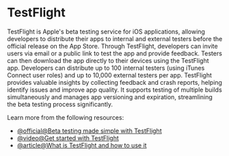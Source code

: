 # TestFlight

TestFlight is Apple's beta testing service for iOS applications, allowing developers to distribute their apps to internal and external testers before the official release on the App Store. Through TestFlight, developers can invite users via email or a public link to test the app and provide feedback. Testers can then download the app directly to their devices using the TestFlight app. Developers can distribute up to 100 internal testers (using iTunes Connect user roles) and up to 10,000 external testers per app. TestFlight provides valuable insights by collecting feedback and crash reports, helping identify issues and improve app quality. It supports testing of multiple builds simultaneously and manages app versioning and expiration, streamlining the beta testing process significantly.

Learn more from the following resources:

- [@official@Beta testing made simple with TestFlight](https://developer.apple.com/testflight/)
- [@video@Get started with TestFlight](https://developer.apple.com/videos/play/tech-talks/110343/)
- [@article@What is TestFlight and how to use it](https://vikramios.medium.com/what-is-testflight-how-to-use-it-44dba5d2f263)
